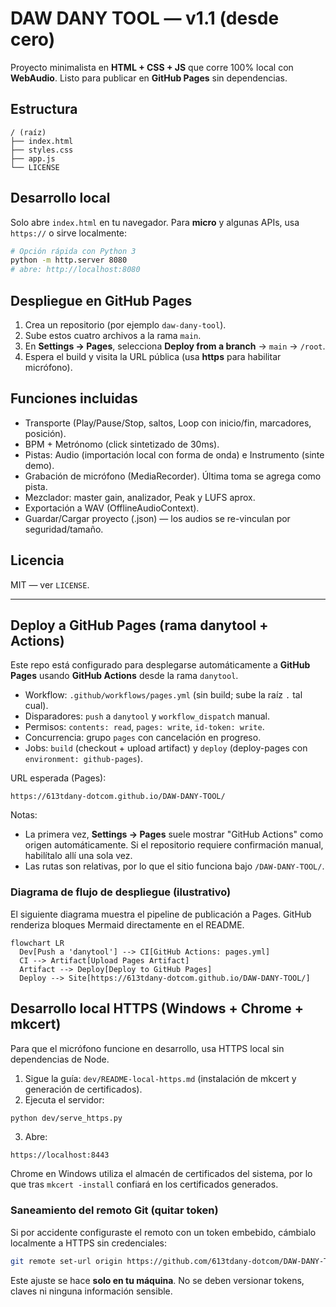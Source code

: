 # DAW DANY TOOL — v1.1 (desde cero)

Proyecto minimalista en **HTML + CSS + JS** que corre 100% local con **WebAudio**. Listo para publicar en **GitHub Pages** sin dependencias.

## Estructura
```
/ (raíz)
├── index.html
├── styles.css
├── app.js
└── LICENSE
```

## Desarrollo local
Solo abre `index.html` en tu navegador. Para **micro** y algunas APIs, usa `https://` o sirve localmente:

```bash
# Opción rápida con Python 3
python -m http.server 8080
# abre: http://localhost:8080
```

## Despliegue en GitHub Pages
1. Crea un repositorio (por ejemplo `daw-dany-tool`).
2. Sube estos cuatro archivos a la rama `main`.
3. En **Settings → Pages**, selecciona **Deploy from a branch** → `main` → `/root`.
4. Espera el build y visita la URL pública (usa **https** para habilitar micrófono).

## Funciones incluidas
- Transporte (Play/Pause/Stop, saltos, Loop con inicio/fin, marcadores, posición).
- BPM + Metrónomo (click sintetizado de 30ms).
- Pistas: Audio (importación local con forma de onda) e Instrumento (sinte demo).
- Grabación de micrófono (MediaRecorder). Última toma se agrega como pista.
- Mezclador: master gain, analizador, Peak y LUFS aprox.
- Exportación a WAV (OfflineAudioContext).
- Guardar/Cargar proyecto (.json) — los audios se re-vinculan por seguridad/tamaño.

## Licencia
MIT — ver `LICENSE`.

---

## Deploy a GitHub Pages (rama danytool + Actions)
Este repo está configurado para desplegarse automáticamente a **GitHub Pages** usando **GitHub Actions** desde la rama `danytool`.

- Workflow: `.github/workflows/pages.yml` (sin build; sube la raíz `.` tal cual).
- Disparadores: `push` a `danytool` y `workflow_dispatch` manual.
- Permisos: `contents: read`, `pages: write`, `id-token: write`.
- Concurrencia: grupo `pages` con cancelación en progreso.
- Jobs: `build` (checkout + upload artifact) y `deploy` (deploy-pages con `environment: github-pages`).

URL esperada (Pages):

```
https://613tdany-dotcom.github.io/DAW-DANY-TOOL/
```

Notas:
- La primera vez, **Settings → Pages** suele mostrar "GitHub Actions" como origen automáticamente. Si el repositorio requiere confirmación manual, habilítalo allí una sola vez.
- Las rutas son relativas, por lo que el sitio funciona bajo `/DAW-DANY-TOOL/`.

### Diagrama de flujo de despliegue (ilustrativo)
El siguiente diagrama muestra el pipeline de publicación a Pages. GitHub renderiza bloques Mermaid directamente en el README.

```mermaid
flowchart LR
  Dev[Push a 'danytool'] --> CI[GitHub Actions: pages.yml]
  CI --> Artifact[Upload Pages Artifact]
  Artifact --> Deploy[Deploy to GitHub Pages]
  Deploy --> Site[https://613tdany-dotcom.github.io/DAW-DANY-TOOL/]
```

## Desarrollo local HTTPS (Windows + Chrome + mkcert)
Para que el micrófono funcione en desarrollo, usa HTTPS local sin dependencias de Node.

1. Sigue la guía: `dev/README-local-https.md` (instalación de mkcert y generación de certificados).
2. Ejecuta el servidor:

```bash
python dev/serve_https.py
```

3. Abre:

```
https://localhost:8443
```

Chrome en Windows utiliza el almacén de certificados del sistema, por lo que tras `mkcert -install` confiará en los certificados generados.

### Saneamiento del remoto Git (quitar token)
Si por accidente configuraste el remoto con un token embebido, cámbialo localmente a HTTPS sin credenciales:

```bash
git remote set-url origin https://github.com/613tdany-dotcom/DAW-DANY-TOOL.git
```

Este ajuste se hace **solo en tu máquina**. No se deben versionar tokens, claves ni ninguna información sensible.
